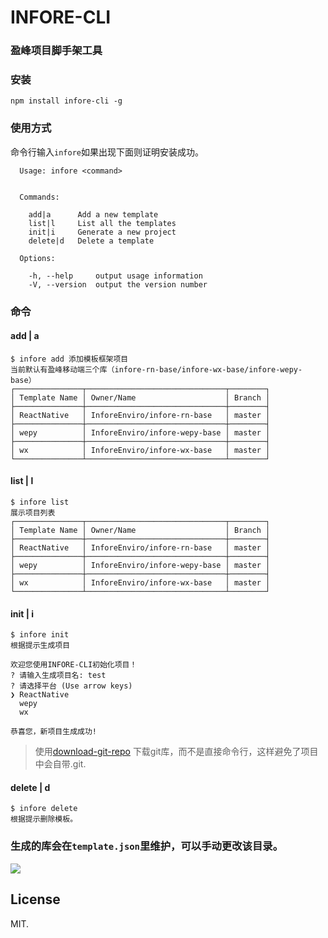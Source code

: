 # INFORE-CLI
### 盈峰项目脚手架工具

### 安装
```
npm install infore-cli -g
```

### 使用方式
命令行输入```infore```如果出现下面则证明安装成功。

```
  Usage: infore <command>


  Commands:

    add|a      Add a new template
    list|l     List all the templates
    init|i     Generate a new project
    delete|d   Delete a template

  Options:

    -h, --help     output usage information
    -V, --version  output the version number
```


### 命令
#### add | a

```
$ infore add 添加模板框架项目
当前默认有盈峰移动端三个库（infore-rn-base/infore-wx-base/infore-wepy-base）
┌───────────────┬───────────────────────────────┬────────┐
│ Template Name │ Owner/Name                    │ Branch │
├───────────────┼───────────────────────────────┼────────┤
│ ReactNative   │ InforeEnviro/infore-rn-base   │ master │
├───────────────┼───────────────────────────────┼────────┤
│ wepy          │ InforeEnviro/infore-wepy-base │ master │
├───────────────┼───────────────────────────────┼────────┤
│ wx            │ InforeEnviro/infore-wx-base   │ master │
└───────────────┴───────────────────────────────┴────────┘
```

#### list | l
```
$ infore list
展示项目列表
┌───────────────┬───────────────────────────────┬────────┐
│ Template Name │ Owner/Name                    │ Branch │
├───────────────┼───────────────────────────────┼────────┤
│ ReactNative   │ InforeEnviro/infore-rn-base   │ master │
├───────────────┼───────────────────────────────┼────────┤
│ wepy          │ InforeEnviro/infore-wepy-base │ master │
├───────────────┼───────────────────────────────┼────────┤
│ wx            │ InforeEnviro/infore-wx-base   │ master │
└───────────────┴───────────────────────────────┴────────┘
```

#### init | i
```
$ infore init
根据提示生成项目

欢迎您使用INFORE-CLI初始化项目！
? 请输入生成项目名: test
? 请选择平台 (Use arrow keys)
❯ ReactNative 
  wepy 
  wx 

恭喜您，新项目生成成功!

```
>使用[download-git-repo](https://github.com/flipxfx/download-git-repo) 下载git库，而不是直接命令行，这样避免了项目中会自带.git.

#### delete | d

```
$ infore delete
根据提示删除模板。
```

### 生成的库会在```template.json```里维护，可以手动更改该目录。

<a href="https://nodei.co/npm/infore-cli/"><img src="https://nodei.co/npm/react-native-template-infore.png?downloads=true&downloadRank=true&stars=true"></a>

## License
MIT.









